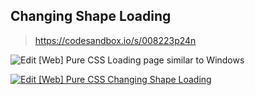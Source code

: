 ## Changing Shape Loading

> https://codesandbox.io/s/008223p24n

![Edit [Web] Pure CSS Loading page similar to Windows](/awesome-web-styling/simple-spinner/images/changing-shape-loading.gif)

[![Edit [Web] Pure CSS Changing Shape Loading](https://codesandbox.io/static/img/play-codesandbox.svg)](https://codesandbox.io/s/008223p24n)

